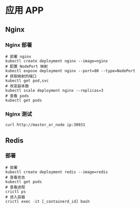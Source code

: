 # 应用 APP

## Nginx

### Nginx 部署

```shell
# 部署 nginx
kubectl create deployment nginx --image=nginx
# 配置 NodePort 映射
kubectl expose deployment nginx --port=80 --type=NodePort
# 获取映射的端口
kubectl get pod,svc
# 改变副本数
kubectl scale deployment nginx --replicas=3
# 查看 pods
kubectl get pods
```

### Nginx 测试

```shell
curl http://master_or_node ip:30931
```


## Redis

### 部署

```shell
# 部署
kubectl create deployment redis --image=redis
# 查看状态
kubectl get pods
# 查看进程
crictl ps
# 进入容器
crictl exec -it [_containerd_id] bash

```